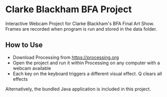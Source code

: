 # Clarke Blackham BFA Project
Interactive Webcam Project for Clarke Blackham's BFA Final Art Show. Frames are recorded when program is run and stored in the data folder.

## How to Use
* Download Processing from https://processing.org
* Open the project and run it within Processing on any computer with a webcam available
* Each key on the keyboard triggers a different visual effect. Q clears all effects

Alternatively, the bundled Java application is included in this project.
